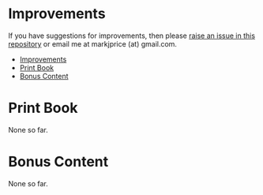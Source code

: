 # Improvements

If you have suggestions for improvements, then please [raise an issue in this repository](https://github.com/markjprice/cs11dotnet7/issues) or email me at markjprice (at) gmail.com.

- [Improvements](#improvements)
- [Print Book](#print-book)
- [Bonus Content](#bonus-content)

# Print Book

None so far.

# Bonus Content 

None so far.